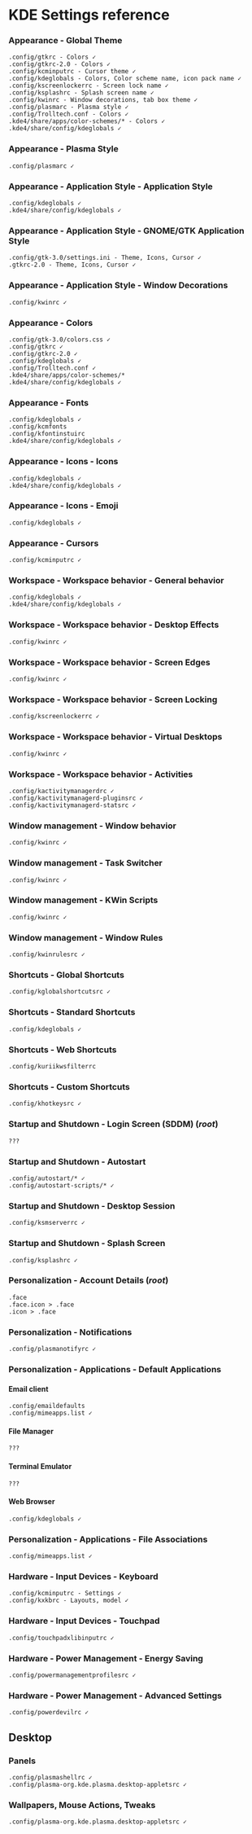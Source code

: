 # KDE Settings reference

### Appearance - Global Theme
```
.config/gtkrc - Colors ✓
.config/gtkrc-2.0 - Colors ✓
.config/kcminputrc - Cursor theme ✓
.config/kdeglobals - Colors, Color scheme name, icon pack name ✓
.config/kscreenlockerrc - Screen lock name ✓
.config/ksplashrc - Splash screen name ✓
.config/kwinrc - Window decorations, tab box theme ✓
.config/plasmarc - Plasma style ✓
.config/Trolltech.conf - Colors ✓
.kde4/share/apps/color-schemes/* - Colors ✓
.kde4/share/config/kdeglobals ✓
```

### Appearance - Plasma Style
```
.config/plasmarc ✓
```

### Appearance - Application Style - Application Style
```
.config/kdeglobals ✓
.kde4/share/config/kdeglobals ✓
```

### Appearance - Application Style - GNOME/GTK Application Style
```
.config/gtk-3.0/settings.ini - Theme, Icons, Cursor ✓
.gtkrc-2.0 - Theme, Icons, Cursor ✓
```

### Appearance - Application Style - Window Decorations
```
.config/kwinrc ✓
```

### Appearance - Colors
```
.config/gtk-3.0/colors.css ✓
.config/gtkrc ✓
.config/gtkrc-2.0 ✓
.config/kdeglobals ✓
.config/Trolltech.conf ✓
.kde4/share/apps/color-schemes/*
.kde4/share/config/kdeglobals ✓
```

### Appearance - Fonts
```
.config/kdeglobals ✓
.config/kcmfonts
.config/kfontinstuirc
.kde4/share/config/kdeglobals ✓
```

### Appearance - Icons - Icons
```
.config/kdeglobals ✓
.kde4/share/config/kdeglobals ✓
```

### Appearance - Icons - Emoji
```
.config/kdeglobals ✓
```

### Appearance - Cursors
```
.config/kcminputrc ✓
```



### Workspace - Workspace behavior - General behavior
```
.config/kdeglobals ✓
.kde4/share/config/kdeglobals ✓
```

### Workspace - Workspace behavior - Desktop Effects
```
.config/kwinrc ✓
```

### Workspace - Workspace behavior - Screen Edges
```
.config/kwinrc ✓
```

### Workspace - Workspace behavior - Screen Locking
```
.config/kscreenlockerrc ✓
```

### Workspace - Workspace behavior - Virtual Desktops
```
.config/kwinrc ✓
```

### Workspace - Workspace behavior - Activities
```
.config/kactivitymanagerdrc ✓
.config/kactivitymanagerd-pluginsrc ✓
.config/kactivitymanagerd-statsrc ✓
```



### Window management - Window behavior
```
.config/kwinrc ✓
```

### Window management - Task Switcher
```
.config/kwinrc ✓
```

### Window management - KWin Scripts
```
.config/kwinrc ✓
```

### Window management - Window Rules
```
.config/kwinrulesrc ✓
```



### Shortcuts - Global Shortcuts
```
.config/kglobalshortcutsrc ✓
```

### Shortcuts - Standard Shortcuts
```
.config/kdeglobals ✓
```

### Shortcuts - Web Shortcuts
```
.config/kuriikwsfilterrc
```

### Shortcuts - Custom Shortcuts
```
.config/khotkeysrc ✓
```



### Startup and Shutdown - Login Screen (SDDM) (*root*)
```
???
```

### Startup and Shutdown - Autostart
```
.config/autostart/* ✓
.config/autostart-scripts/* ✓
```

### Startup and Shutdown - Desktop Session
```
.config/ksmserverrc ✓
```

### Startup and Shutdown - Splash Screen
```
.config/ksplashrc ✓
```



### Personalization - Account Details (*root*)
```
.face
.face.icon > .face
.icon > .face
```

### Personalization - Notifications
```
.config/plasmanotifyrc ✓
```

### Personalization - Applications - Default Applications

#### Email client
```
.config/emaildefaults
.config/mimeapps.list ✓
```

#### File Manager
```
???
```

#### Terminal Emulator
```
???
```

#### Web Browser
```
.config/kdeglobals ✓
```

### Personalization - Applications - File Associations
```
.config/mimeapps.list ✓
```



### Hardware - Input Devices - Keyboard
```
.config/kcminputrc - Settings ✓
.config/kxkbrc - Layouts, model ✓
```

### Hardware - Input Devices - Touchpad
```
.config/touchpadxlibinputrc ✓
```

### Hardware - Power Management - Energy Saving
```
.config/powermanagementprofilesrc ✓
```

### Hardware - Power Management - Advanced Settings
```
.config/powerdevilrc ✓
```



## Desktop

### Panels
```
.config/plasmashellrc ✓
.config/plasma-org.kde.plasma.desktop-appletsrc ✓
```

### Wallpapers, Mouse Actions, Tweaks
```
.config/plasma-org.kde.plasma.desktop-appletsrc ✓
``` 

